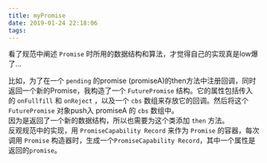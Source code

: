 ```yaml
---
title: myPromise
date: 2019-01-24 22:18:06
tags:
---
```


看了规范中阐述 `Promise` 时所用的数据结构和算法，才觉得自己的实现真是low爆了...

比如，为了在一个 `pending` 的promise (promiseA)的then方法中注册回调，同时返回一个新的Promise，我构造了一个 `FuturePromise` 结构。它的属性包括传入的 `onFullfill` 和 `onReject` ，以及一个 `cbs` 数组来存放它的回调。然后将这个 `FuturePromise` 对象push入 promiseA 的 `cbs` 数组中。  
因为是返回了一个新的数据结构，所以也需要为这个类添加 `then` 方法。  
反观规范中的实现，用 `PromiseCapability Record` 来作为 `Promise` 的容器，每次调用 `Promise` 构造器时，生成一个`PromiseCapability Record`，其中一个属性是返回的`promise`。